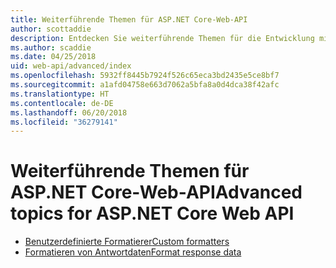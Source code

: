 ```yaml
---
title: Weiterführende Themen für ASP.NET Core-Web-API
author: scottaddie
description: Entdecken Sie weiterführende Themen für die Entwicklung mit ASP.NET Core-Web-API.
ms.author: scaddie
ms.date: 04/25/2018
uid: web-api/advanced/index
ms.openlocfilehash: 5932ff8445b7924f526c65eca3bd2435e5ce8bf7
ms.sourcegitcommit: a1afd04758e663d7062a5bfa8a0d4dca38f42afc
ms.translationtype: HT
ms.contentlocale: de-DE
ms.lasthandoff: 06/20/2018
ms.locfileid: "36279141"
---
```

# <a name="advanced-topics-for-aspnet-core-web-api"></a><span data-ttu-id="57a35-103">Weiterführende Themen für ASP.NET Core-Web-API</span><span class="sxs-lookup"><span data-stu-id="57a35-103">Advanced topics for ASP.NET Core Web API</span></span>

* [<span data-ttu-id="57a35-104">Benutzerdefinierte Formatierer</span><span class="sxs-lookup"><span data-stu-id="57a35-104">Custom formatters</span></span>](xref:web-api/advanced/custom-formatters)
* [<span data-ttu-id="57a35-105">Formatieren von Antwortdaten</span><span class="sxs-lookup"><span data-stu-id="57a35-105">Format response data</span></span>](xref:web-api/advanced/formatting)